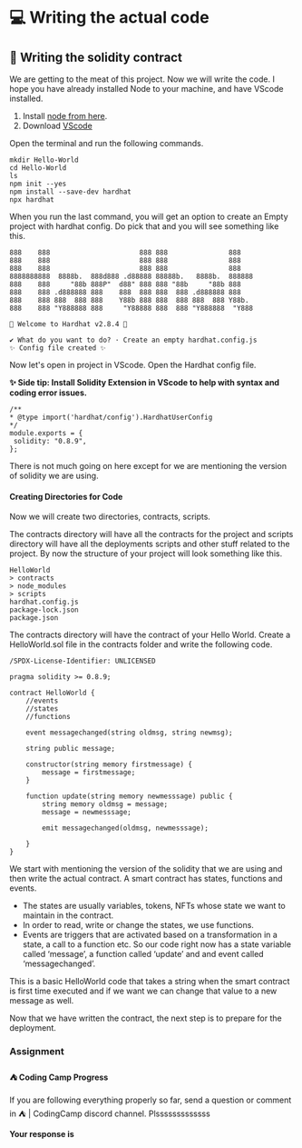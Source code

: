 ﻿# 💻 Writing the actual code

## **🌱 Writing the solidity contract**

We are getting to the meat of this project. Now we will write the code. I hope you have already installed Node to your machine, and have VScode installed.

1.  Install [node from here](https://nodejs.org/en/).
2.  Download [VScode](https://code.visualstudio.com/)

Open the terminal and run the following commands.

```
mkdir Hello-World
cd Hello-World
ls
npm init --yes
npm install --save-dev hardhat
npx hardhat
```

When you run the last command, you will get an option to create an Empty project with hardhat config. Do pick that and you will see something like this.

```
888    888                      888 888               888
888    888                      888 888               888
888    888                      888 888               888
8888888888  8888b.  888d888 .d88888 88888b.   8888b.  888888
888    888     "88b 888P"  d88" 888 888 "88b     "88b 888
888    888 .d888888 888    888  888 888  888 .d888888 888
888    888 888  888 888    Y88b 888 888  888 888  888 Y88b.
888    888 "Y888888 888     "Y88888 888  888 "Y888888  "Y888
 
👷 Welcome to Hardhat v2.8.4 👷‍
 
✔ What do you want to do? · Create an empty hardhat.config.js
✨ Config file created ✨
```

Now let's open in project in VScode. Open the Hardhat config file.

**✨  Side tip: Install Solidity Extension in VScode to help with syntax and coding error issues.**

```
/**
* @type import('hardhat/config').HardhatUserConfig
*/
module.exports = {
 solidity: "0.8.9",
};
```

There is not much going on here except for we are mentioning the version of solidity we are using.

#### Creating Directories for Code

Now we will create two directories, contracts, scripts.

The contracts directory will have all the contracts for the project and scripts directory will have all the deployments scripts and other stuff related to the project. By now the structure of your project will look something like this.

```
HelloWorld
> contracts
> node_modules
> scripts
hardhat.config.js
package-lock.json
package.json
```

The contracts directory will have the contract of your Hello World. Create a HelloWorld.sol file in the contracts folder and write the following code.

```
/SPDX-License-Identifier: UNLICENSED
 
pragma solidity >= 0.8.9;
 
contract HelloWorld {
    //events
    //states
    //functions
 
    event messagechanged(string oldmsg, string newmsg);
 
    string public message;
 
    constructor(string memory firstmessage) {
        message = firstmessage;   
    }
 
    function update(string memory newmesssage) public {
        string memory oldmsg = message;
        message = newmesssage;
 
        emit messagechanged(oldmsg, newmesssage);
 
    }
}
```

We start with mentioning the version of the solidity that we are using and then write the actual contract. A smart contract has states, functions and events.

-   The states are usually variables, tokens, NFTs whose state we want to maintain in the contract.
-   In order to read, write or change the states, we use functions.
-   Events are triggers that are activated based on a transformation in a state, a call to a function etc. So our code right now has a state variable called ‘message’, a function called ‘update’ and and event called ‘messagechanged’.

This is a basic HelloWorld code that takes a string when the smart contract is first time executed and if we want we can change that value to a new message as well.

Now that we have written the contract, the next step is to prepare for the deployment.

### Assignment

#### ⛺️ Coding Camp Progress

If you are following everything properly so far, send a question or comment in ⛺️ | CodingCamp discord channel. Plsssssssssssss

**Your response is**
